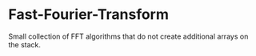 # Fast-Fourier-Transform
Small collection of FFT algorithms that do not create additional arrays on the stack.
